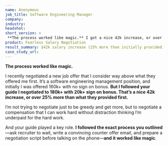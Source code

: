 ```yaml
---
name: Anonymous
job_title: Software Engineering Manager
company: 
industry: 
headshot: 
short_version: >
 **The process worked like magic.** I got a nice 42k increase, or over 25% more than what they provided first.
product: Fearless Salary Negotiation
result_summary: $42k salary increase (25% more than initially provided)
case_study_url: 
---
```


**The process worked like magic.**

I recently negotiated a new job offer that I consider way above what they offered me first. It’s a software engineering management position, and initially I was offered 160k+ with no sign on bonus. **But I followed your guide I negotiated to 180k+ with 20k+ sign on bonus. That’s a nice 42k increase, or over 25% more than what they provided first.**

I’m not trying to negotiate just to be greedy and get more, but to negotiate a compensation that I can work hard without distraction thinking I’m underpaid for the hard work.

And your guide played a key role. **I followed the exact process you outlined**—ask recruiter to wait, write a convincing counter offer email, and prepare a negotiation script before talking on the phone—**and it worked like magic**.